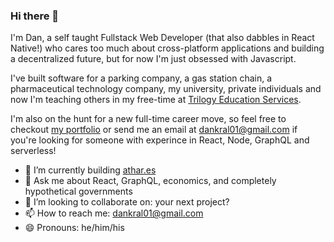 ### Hi there 👋

I'm Dan, a self taught Fullstack Web Developer (that also dabbles in React Native!) who cares too much about cross-platform applications and building a decentralized future, but for now I'm just obsessed with Javascript.

I've built software for a parking company, a gas station chain, a pharmaceutical technology company, my university, private individuals and now I'm teaching others in my free-time at [Trilogy Education Services](https://www.trilogyed.com/).

I'm also on the hunt for a new full-time career move, so feel free to checkout [my portfolio](https://actuallydan.github.io) or send me an email at dankral01@gmail.com if you're looking for someone with experince in React, Node, GraphQL and serverless!

- 🔭 I’m currently building [athar.es](https://github.com/atharesinc/athares)
- 💬 Ask me about React, GraphQL, economics, and completely hypothetical governments
- 👯 I’m looking to collaborate on: your next project?
- 📫 How to reach me: dankral01@gmail.com
- 😄 Pronouns: he/him/his

<!-- - 🌱 I’m currently learning Python? -->
<!-- - 🤔 I’m looking for help with ... -->
<!-- - ⚡ Fun fact: ... -->
